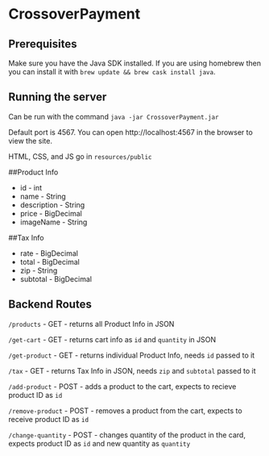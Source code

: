 # CrossoverPayment

## Prerequisites

Make sure you have the Java SDK installed. If you are using homebrew then you can install it with `brew update && brew cask install java`.

## Running the server

Can be run with the command `java -jar CrossoverPayment.jar`

Default port is 4567. You can open http://localhost:4567 in the browser to view the site.

HTML, CSS, and JS go in `resources/public`

##Product Info
* id - int
* name - String
* description - String
* price - BigDecimal
* imageName - String

##Tax Info
* rate - BigDecimal
* total - BigDecimal
* zip - String
* subtotal - BigDecimal

## Backend Routes
`/products` - GET - returns all Product Info in JSON

`/get-cart` - GET - returns cart info as `id` and `quantity` in JSON

`/get-product` - GET - returns individual Product Info, needs `id` passed to it 

`/tax` - GET - returns Tax Info in JSON, needs `zip` and `subtotal` passed to it


`/add-product` - POST - adds a product to the cart, expects to recieve product ID as `id`

`/remove-product` - POST - removes a product from the cart, expects to receive product ID as `id`

`/change-quantity` - POST - changes quantity of the product in the card, expects product ID as `id` and new quantity as `quantity`
